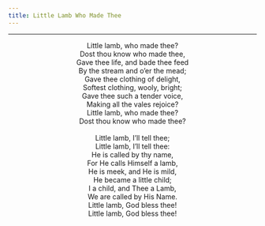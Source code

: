 ```yaml
---
title: Little Lamb Who Made Thee
---
```


---
<center>
Little lamb, who made thee?<br/>
Dost thou know who made thee,<br/>
Gave thee life, and bade thee feed<br/>
By the stream and o’er the mead;<br/>
Gave thee clothing of delight,<br/>
Softest clothing, wooly, bright;<br/>
Gave thee such a tender voice,<br/>
Making all the vales rejoice?<br/>
Little lamb, who made thee?<br/>
Dost thou know who made thee?<br/>
<br/>
Little lamb, I’ll tell thee;<br/>
Little lamb, I’ll tell thee:<br/>
He is called by thy name,<br/>
For He calls Himself a lamb,<br/>
He is meek, and He is mild,<br/>
He became a little child;<br/>
I a child, and Thee a Lamb,<br/>
We are called by His Name.<br/>
Little lamb, God bless thee!<br/>
Little lamb, God bless thee!
</center>